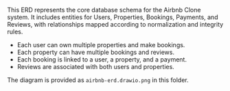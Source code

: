 This ERD represents the core database schema for the Airbnb Clone system. It includes entities for Users, Properties, Bookings, Payments, and Reviews, with relationships mapped according to normalization and integrity rules.

- Each user can own multiple properties and make bookings.
- Each property can have multiple bookings and reviews.
- Each booking is linked to a user, a property, and a payment.
- Reviews are associated with both users and properties.

The diagram is provided as `airbnb-erd.drawio.png` in this folder.